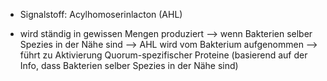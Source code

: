 - Signalstoff: Acylhomoserinlacton (AHL)

- wird ständig in gewissen Mengen produziert
--> wenn Bakterien selber Spezies in der Nähe sind --> AHL wird vom Bakterium aufgenommen --> führt zu Aktivierung Quorum-spezifischer Proteine (basierend auf der Info, dass Bakterien selber Spezies in der Nähe sind) 